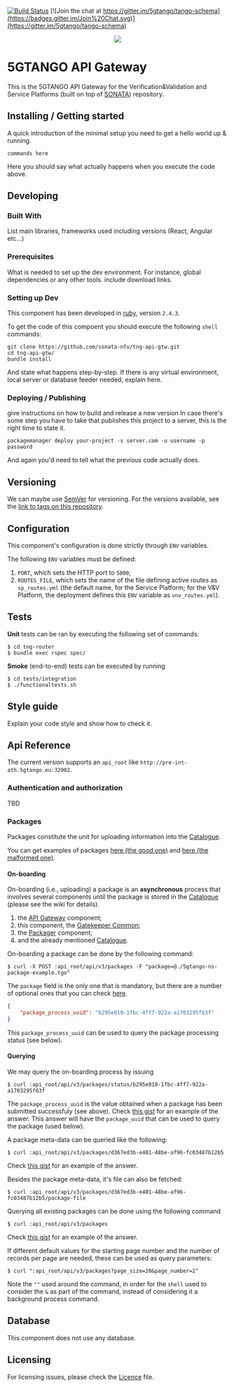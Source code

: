 [![Build Status](https://jenkins.sonata-nfv.eu/buildStatus/icon?job=tng-api-gtw/master)](https://jenkins.sonata-nfv.eu/job/tng-api-gtw/master)
[![Join the chat at https://gitter.im/5gtango/tango-schema](https://badges.gitter.im/Join%20Chat.svg)](https://gitter.im/5gtango/tango-schema)

<p align="center"><img src="https://github.com/sonata-nfv/tng-api-gtw/wiki/images/sonata-5gtango-logo-500px.png" /></p>


# 5GTANGO API Gateway
This is the 5GTANGO API Gateway for the Verification&amp;Validation and Service Platforms (built on top of [SONATA](https://github.com/sonata-nfv)) repository.

## Installing / Getting started

A quick introduction of the minimal setup you need to get a hello world up &
running.

```shell
commands here
```

Here you should say what actually happens when you execute the code above.

## Developing

### Built With
List main libraries, frameworks used including versions (React, Angular etc...)

### Prerequisites
What is needed to set up the dev environment. For instance, global dependencies or any other tools. include download links.


### Setting up Dev

This component has been developed in [ruby](https://ruby-lang.org), version `2.4.3`.

To get the code of this compoent you should execute the following `shell` commands:

```shell
git clone https://github.com/sonata-nfv/tng-api-gtw.git
cd tng-api-gtw/
bundle install
```

And state what happens step-by-step. If there is any virtual environment, local server or database feeder needed, explain here.

### Deploying / Publishing
give instructions on how to build and release a new version
In case there's some step you have to take that publishes this project to a
server, this is the right time to state it.

```shell
packagemanager deploy your-project -s server.com -u username -p password
```

And again you'd need to tell what the previous code actually does.

## Versioning

We can maybe use [SemVer](http://semver.org/) for versioning. For the versions available, see the [link to tags on this repository](/tags).


## Configuration

This component's configuration is done strictly through `ENV` variables.

The following `ENV` variables must be defined:

1. `PORT`, which sets the HTTP port to `5000`;
1. `ROUTES_FILE`, which sets the name of the file defining active routes as `sp_routes.yml` (the default name, for the Service Platform; for the V&V Platform, the deployment defines this `ENV` variable as `vnv_routes.yml`).

## Tests

**Unit** tests can be ran by executing the following set of commands:

```shell
$ cd tng-router
$ bundle exec rspec spec/
```

**Smoke** (end-to-end) tests can be executed by running
```shell
$ cd tests/integration
$ ./functionaltests.sh
```

## Style guide

Explain your code style and show how to check it.

## Api Reference

The current version supports an `api_root` like `http://pre-int-ath.5gtango.eu:32002`.

### Authentication and authorization
TBD

### Packages
Packages constitute the unit for uploading information into the [Catalogue](http://github.com/sonata-nfv/tng-cat).

You can get examples of packages [here (the good one)](https://github.com/sonata-nfv/tng-sdk-package/blob/master/misc/5gtango-ns-package-example.tgo) and [here (the malformed one)](https://github.com/sonata-nfv/tng-sdk-package/blob/master/misc/5gtango-ns-package-example-malformed.tgo).

#### On-boarding
On-boarding (i.e., uploading) a package is an **asynchronous** process that involves several components until the package is stored in the [Catalogue](http://github.com/sonata-nfv/tng-cat) (please see the wiki for details).

1. the [API Gateway](https://github.com/sonata-nfv/tng-api-gtw/) component;
1. this component, the [Gatekeeper Common](https://github.com/sonata-nfv/tng-gtk-common/);
1. the [Packager](https://github.com/sonata-nfv/tng-sdk-package) component;
1. and the already mentioned [Catalogue](http://github.com/sonata-nfv/tng-cat).

On-boarding a package can be done by the following command:

```shell
$ curl -X POST :api_root/api/v3/packages -F "package=@./5gtango-ns-package-example.tgo"
```

The `package` field is the only one that is mandatory, but there are a number of optional ones that you can check [here](https://github.com/sonata-nfv/tng-sdk-package).

```json
{
    "package_process_uuid": "b295e010-1fbc-4ff7-922a-a1703295f63f"
}
```

This `package_process_uuid` can be used to query the package processing status (see below).

#### Querying

We may query the on-boarding process by issuing

```shell
$ curl :api_root/api/v3/packages/status/b295e010-1fbc-4ff7-922a-a1703295f63f
```

The `package_process_uuid` is the value obtained when a package has been submitted successfuly (see above). Check [this gist](https://gist.github.com/jbonnet/5fea8faddba2bb54dcb42518622d2556) for an example of the answer. This answer will have the `package_uuid` that can be used to query the package (used below).

A package meta-data can be queried like the following:

```shell
$ curl :api_root/api/v3/packages/d367ed3b-e401-48be-af96-fc03487b12b5
```
Check [this gist](https://gist.github.com/jbonnet/af2ba6c78bada133fcca9c67c5bc84bd) for an example of the answer.

Besides the package meta-data, it's file can also be fetched:

```shell
$ curl :api_root/api/v3/packages/d367ed3b-e401-48be-af96-fc03487b12b5/package-file
```

Querying all existing packages can be done using the following command

```shell
$ curl :api_root/api/v3/packages
```

Check [this gist](https://gist.github.com/jbonnet/b8c4546e4fa2be4c3942c07357bc8d74) for an example of the answer.
  
If different default values for the starting page number and the number of records per page are needed, these can be used as query parameters:

```shell
$ curl ":api_root/api/v3/packages?page_size=20&page_number=2"
```

Note the `""` used around the command, in order for the `shell` used to consider the `&` as part of the command, instead of considering it a background process command.


## Database

This component does not use any database. 

## Licensing

For licensing issues, please check the [Licence](https://github.com/sonata-nfv/tng-api-gtw/blob/master/LICENSE) file.
